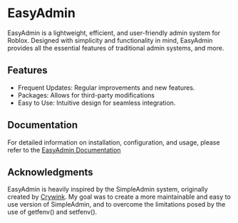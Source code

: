 # EasyAdmin

EasyAdmin is a lightweight, efficient, and user-friendly admin system for Roblox. Designed with simplicity and functionality in mind, EasyAdmin provides all the essential features of traditional admin systems, and more.

## Features
- Frequent Updates: Regular improvements and new features.
- Packages: Allows for third-party modifications
- Easy to Use: Intuitive design for seamless integration.

## Documentation
For detailed information on installation, configuration, and usage, please refer to the [EasyAdmin Documentation](https://waverlycole.gitbook.io/easyadmin-docs/)

## Acknowledgments
EasyAdmin is heavily inspired by the SimpleAdmin system, originally created by [Crywink](https://github.com/crywink/SimpleAdmin). My goal was to create a more maintainable and easy to use version of SimpleAdmin, and to overcome the limitations posed by the use of getfenv() and setfenv().
